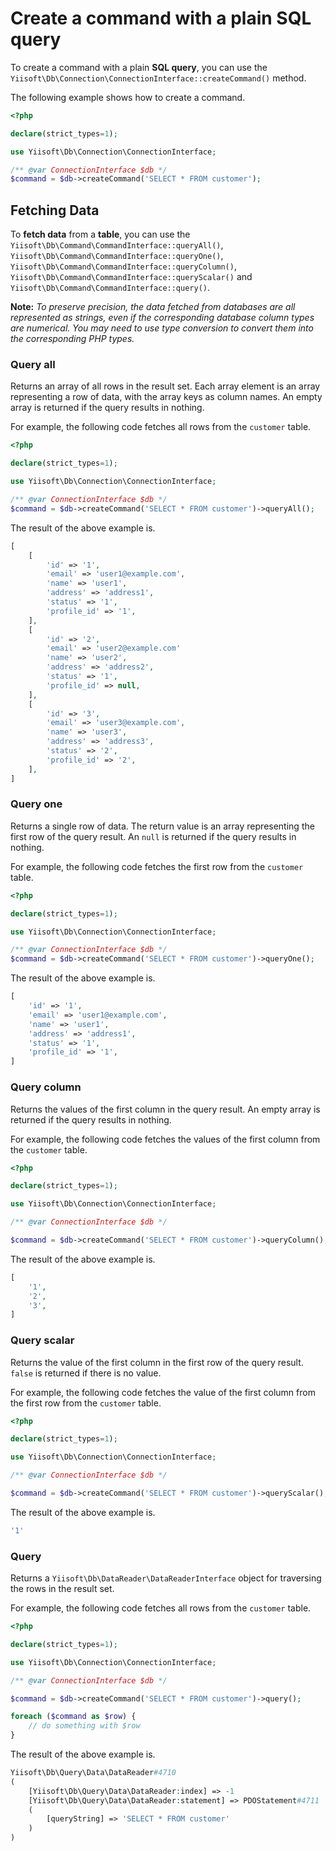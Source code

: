 # Create a command with a plain SQL query

To create a command with a plain **SQL query**, you can use the `Yiisoft\Db\Connection\ConnectionInterface::createCommand()` method.

The following example shows how to create a command.

```php
<?php

declare(strict_types=1);

use Yiisoft\Db\Connection\ConnectionInterface;

/** @var ConnectionInterface $db */
$command = $db->createCommand('SELECT * FROM customer');
```

## Fetching Data

To **fetch data** from a **table**, you can use the `Yiisoft\Db\Command\CommandInterface::queryAll()`, `Yiisoft\Db\Command\CommandInterface::queryOne()`, `Yiisoft\Db\Command\CommandInterface::queryColumn()`, `Yiisoft\Db\Command\CommandInterface::queryScalar()` and `Yiisoft\Db\Command\CommandInterface::query()`.

**Note:** *To preserve precision, the data fetched from databases are all represented as strings, even if the corresponding database column types are numerical. You may need to use type conversion to convert them into the corresponding PHP types.*

### Query all

Returns an array of all rows in the result set. Each array element is an array representing a row of data, with the array keys as column names. An empty array is returned if the query results in nothing.

For example, the following code fetches all rows from the `customer` table.

```php
<?php

declare(strict_types=1);

use Yiisoft\Db\Connection\ConnectionInterface;

/** @var ConnectionInterface $db */
$command = $db->createCommand('SELECT * FROM customer')->queryAll();
```

The result of the above example is.

```php
[
    [
        'id' => '1',
        'email' => 'user1@example.com',
        'name' => 'user1',
        'address' => 'address1',
        'status' => '1',
        'profile_id' => '1',
    ],
    [
        'id' => '2',
        'email' => 'user2@example.com'
        'name' => 'user2',
        'address' => 'address2',
        'status' => '1',
        'profile_id' => null,
    ],
    [
        'id' => '3',
        'email' => 'user3@example.com',
        'name' => 'user3',
        'address' => 'address3',
        'status' => '2',
        'profile_id' => '2',
    ],
]
```

### Query one

Returns a single row of data. The return value is an array representing the first row of the query result. An `null` is returned if the query results in nothing.

For example, the following code fetches the first row from the `customer` table.

```php
<?php

declare(strict_types=1);

use Yiisoft\Db\Connection\ConnectionInterface;

/** @var ConnectionInterface $db */
$command = $db->createCommand('SELECT * FROM customer')->queryOne();
```

The result of the above example is.

```php
[
    'id' => '1',
    'email' => 'user1@example.com',
    'name' => 'user1',
    'address' => 'address1',
    'status' => '1',
    'profile_id' => '1',
]
```

### Query column

Returns the values of the first column in the query result. An empty array is returned if the query results in nothing.

For example, the following code fetches the values of the first column from the `customer` table.

```php
<?php

declare(strict_types=1);

use Yiisoft\Db\Connection\ConnectionInterface;

/** @var ConnectionInterface $db */

$command = $db->createCommand('SELECT * FROM customer')->queryColumn();
```

The result of the above example is.

```php
[
    '1',
    '2',
    '3',
]
```

### Query scalar

Returns the value of the first column in the first row of the query result. `false` is returned if there is no value.

For example, the following code fetches the value of the first column from the first row from the `customer` table.

```php
<?php

declare(strict_types=1);

use Yiisoft\Db\Connection\ConnectionInterface;

/** @var ConnectionInterface $db */

$command = $db->createCommand('SELECT * FROM customer')->queryScalar();
```

The result of the above example is.

```php
'1'
```

### Query

Returns a `Yiisoft\Db\DataReader\DataReaderInterface` object for traversing the rows in the result set.

For example, the following code fetches all rows from the `customer` table.

```php
<?php

declare(strict_types=1);

use Yiisoft\Db\Connection\ConnectionInterface;

/** @var ConnectionInterface $db */

$command = $db->createCommand('SELECT * FROM customer')->query();

foreach ($command as $row) {
    // do something with $row
}
```

The result of the above example is.

```php
Yiisoft\Db\Query\Data\DataReader#4710
(
    [Yiisoft\Db\Query\Data\DataReader:index] => -1
    [Yiisoft\Db\Query\Data\DataReader:statement] => PDOStatement#4711
    (
        [queryString] => 'SELECT * FROM customer'
    )
)
```
